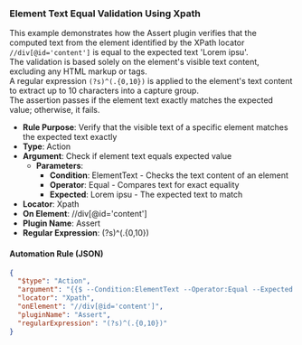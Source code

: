 ### Element Text Equal Validation Using Xpath

This example demonstrates how the Assert plugin verifies that the computed text from the element identified by the XPath locator `//div[@id='content']` is equal to the expected text 'Lorem ipsu'.  
The validation is based solely on the element's visible text content, excluding any HTML markup or tags.  
A regular expression `(?s)^(.{0,10})` is applied to the element's text content to extract up to 10 characters into a capture group.  
The assertion passes if the element text exactly matches the expected value; otherwise, it fails.

- **Rule Purpose**: Verify that the visible text of a specific element matches the expected text exactly  
- **Type**: Action  
- **Argument**: Check if element text equals expected value  
  - **Parameters**:  
    - **Condition**: ElementText - Checks the text content of an element  
    - **Operator**: Equal - Compares text for exact equality  
    - **Expected**: Lorem ipsu - The expected text to match  
- **Locator**: Xpath  
- **On Element**: //div[@id='content']  
- **Plugin Name**: Assert  
- **Regular Expression**: (?s)^(.{0,10})

#### Automation Rule (JSON)

```json
{
  "$type": "Action",
  "argument": "{{$ --Condition:ElementText --Operator:Equal --Expected:Lorem ipsu}}",
  "locator": "Xpath",
  "onElement": "//div[@id='content']",
  "pluginName": "Assert",
  "regularExpression": "(?s)^(.{0,10})"
}
```
